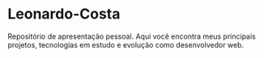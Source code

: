 # Leonardo-Costa
Repositório de apresentação pessoal. Aqui você encontra meus principais projetos, tecnologias em estudo e evolução como desenvolvedor web.
